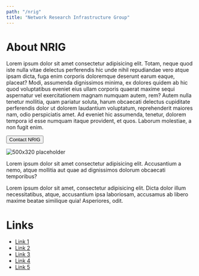 ```yaml
---
path: "/nrig"
title: "Network Research Infrastructure Group"
---
```


# About NRIG

Lorem ipsum dolor sit amet consectetur adipisicing elit. Totam, neque quod iste nulla vitae delectus perferendis hic unde nihil repudiandae vero atque ipsam dicta, fuga enim corporis doloremque deserunt earum eaque, placeat? Modi, assumenda dignissimos minima, ex dolores quidem ab hic quod voluptatibus eveniet eius ullam corporis quaerat maxime sequi aspernatur vel exercitationem magnam numquam autem, rem? Autem nulla tenetur mollitia, quam pariatur soluta, harum obcaecati delectus cupiditate perferendis dolor ut dolorem laudantium voluptatum, reprehenderit maiores nam, odio perspiciatis amet. Ad eveniet hic assumenda, tenetur, dolorem tempora id esse numquam itaque provident, et quos. Laborum molestiae, a non fugit enim.

<button class="cta contact">Contact NRIG</button>

![500x320 placeholder](https://via.placeholder.com/500x320)

Lorem ipsum dolor sit amet consectetur adipisicing elit. Accusantium a nemo, atque mollitia aut quae ad dignissimos dolorum obcaecati temporibus?

Lorem ipsum dolor sit amet, consectetur adipisicing elit. Dicta dolor illum necessitatibus, atque, accusantium ipsa laboriosam, accusamus ab libero maxime beatae similique quia! Asperiores, odit.

# Links

- [Link 1](#)
- [Link 2](#)
- [Link 3](#)
- [Link 4](#)
- [Link 5](#)